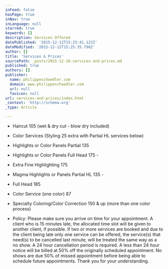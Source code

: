```yaml
---
inFeed: false
hasPage: true
inNav: true
inLanguage: null
starred: true
keywords: []
description: Services Offered
datePublished: '2015-12-12T15:25:41.122Z'
dateModified: '2015-12-12T15:25:35.796Z'
author: []
title: 'Services & Prices'
sourcePath: _posts/2015-12-10-services-and-prices.md
published: true
authors: []
publisher:
  name: philippeschaedler.com
  domain: www.philippeschaedler.com
  url: null
  favicon: null
url: services-and-prices/index.html
_context: 'http://schema.org'
_type: Article

---
```

* Haircut 105  (wet & dry cut - blow dry included)
* Color Services (Styling 25 extra with Partial HL services below) 
* Highlights or Color Panels Partial 135 
* Highlights or Color Panels Full Head 175 - 
* Extra Fine Highlighting 175 
* Magma Highlights or Panels Partial HL 135 - 
* Full Head 185  
* Color Service (one color) 87 
* Specialty Coloring/Color Correction 150 & up (more than one color process) 

* Policy: Please make sure you arrive on time for your appointment. A client who is 15 minutes late, the allocated time slot will be given to another client, if possible. If two or more services are booked and due to the client being late only one service can be offered, the service(s) that need(s) to be cancelled last minute, will be treated the same way as a no show. A 24 hour cancellation period is required. A less than 24 hour notice will be billed at 50% off the originally scheduled appointment. No shows are due 50% of missed appointment  before being able to schedule future appointments. Thank you for your understanding.